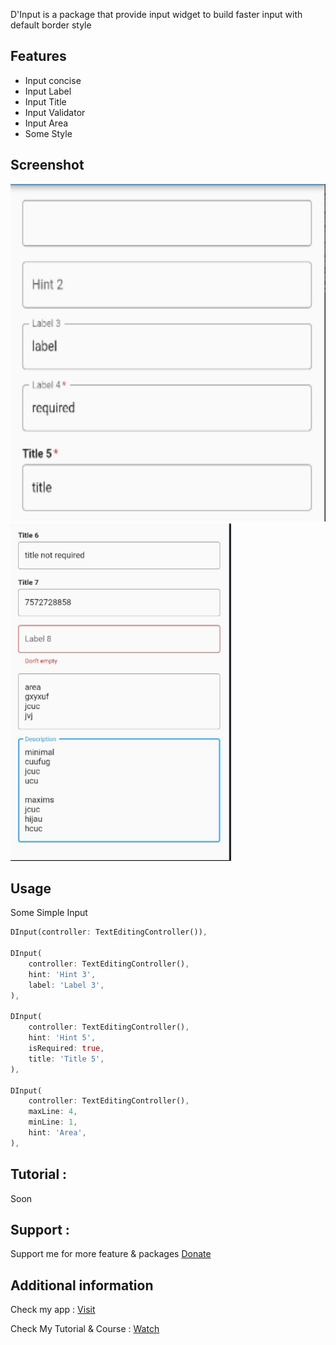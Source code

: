 D'Input is a package that provide input widget to build faster input with default border style

## Features

- Input concise
- Input Label
- Input Title
- Input Validator
- Input Area
- Some Style

## Screenshot
<img src="https://github.com/indratrisnar/d_input/raw/master/pic/d_input1.png" alt="d_input1" height="540">
<img src="https://github.com/indratrisnar/d_input/raw/master/pic/d_input2.png" alt="d_input2" height="540">

## Usage

Some Simple Input
```dart
DInput(controller: TextEditingController()),

DInput(
    controller: TextEditingController(),
    hint: 'Hint 3',
    label: 'Label 3',
),

DInput(
    controller: TextEditingController(),
    hint: 'Hint 5',
    isRequired: true,
    title: 'Title 5',
),

DInput(            
    controller: TextEditingController(),
    maxLine: 4,
    minLine: 1,
    hint: 'Area',
),
```

## Tutorial :
Soon

## Support :
Support me for more feature & packages
[Donate](https://www.paypal.com/paypalme/indratrisnar)


## Additional information
Check my app : [Visit](https://indratrisnar.github.io/projects.html)

Check My Tutorial & Course : [Watch](https://www.youtube.com/channel/UC0d_xINEvCtlDCpWfBpnYpA)
